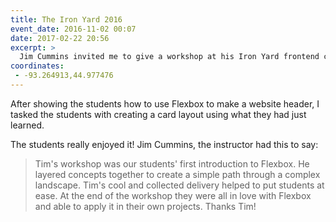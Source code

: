 ```yaml
---
title: The Iron Yard 2016
event_date: 2016-11-02 00:07
date: 2017-02-22 20:56
excerpt: >
  Jim Cummins invited me to give a workshop at his Iron Yard frontend class. I gave a half-day workshop entitled *Making Real Stuff with Flexbox*.
coordinates:
 - -93.264913,44.977476
---
```


After showing the students how to use Flexbox to make a website header, I tasked the students with creating a card layout using what they had just learned.

The students really enjoyed it! Jim Cummins, the instructor had this to say:

> Tim's workshop was our students' first introduction to Flexbox. He layered concepts together to create a simple path through a complex landscape. Tim's cool and collected delivery helped to put students at ease. At the end of the workshop they were all in love with Flexbox and able to apply it in their own projects. Thanks Tim!
